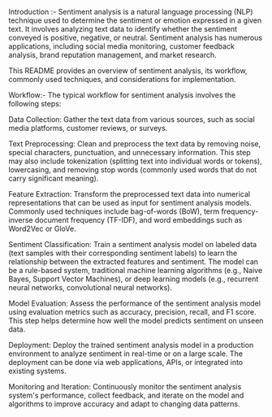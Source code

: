 Introduction :-
Sentiment analysis is a natural language processing (NLP) technique used to determine the sentiment or emotion expressed in a given text. It involves analyzing text data to identify whether the sentiment conveyed is positive, negative, or neutral. Sentiment analysis has numerous applications, including social media monitoring, customer feedback analysis, brand reputation management, and market research.

This README provides an overview of sentiment analysis, its workflow, commonly used techniques, and considerations for implementation.

Workflow:-
The typical workflow for sentiment analysis involves the following steps:

Data Collection: Gather the text data from various sources, such as social media platforms, customer reviews, or surveys.

Text Preprocessing: Clean and preprocess the text data by removing noise, special characters, punctuation, and unnecessary information. This step may also include tokenization (splitting text into individual words or tokens), lowercasing, and removing stop words (commonly used words that do not carry significant meaning).

Feature Extraction: Transform the preprocessed text data into numerical representations that can be used as input for sentiment analysis models. Commonly used techniques include bag-of-words (BoW), term frequency-inverse document frequency (TF-IDF), and word embeddings such as Word2Vec or GloVe.

Sentiment Classification: Train a sentiment analysis model on labeled data (text samples with their corresponding sentiment labels) to learn the relationship between the extracted features and sentiment. The model can be a rule-based system, traditional machine learning algorithms (e.g., Naive Bayes, Support Vector Machines), or deep learning models (e.g., recurrent neural networks, convolutional neural networks).

Model Evaluation: Assess the performance of the sentiment analysis model using evaluation metrics such as accuracy, precision, recall, and F1 score. This step helps determine how well the model predicts sentiment on unseen data.

Deployment: Deploy the trained sentiment analysis model in a production environment to analyze sentiment in real-time or on a large scale. The deployment can be done via web applications, APIs, or integrated into existing systems.

Monitoring and Iteration: Continuously monitor the sentiment analysis system's performance, collect feedback, and iterate on the model and algorithms to improve accuracy and adapt to changing data patterns.
